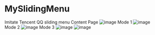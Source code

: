 # MySlidingMenu
Imitate Tencent QQ sliding menu
Content Page
![image](https://github.com/rayray199085/MySlidingMenu/blob/master/images/Screen%20Shot%202019-01-08%20at%2011.35.57%20am.png)
Mode 1
![image](https://github.com/rayray199085/MySlidingMenu/blob/master/images/WeChat23f4044bd19311f223d7c7bb041404a1.png)
Mode 2
![image](https://github.com/rayray199085/MySlidingMenu/blob/master/images/WeChat0b0baca9772f93d8d9c4b6099d6b3523.png)
Mode 3
![image](https://github.com/rayray199085/MySlidingMenu/blob/master/images/WeChat464599a90772042d593d8f958f4b9072%202.png)
![image](https://github.com/rayray199085/MySlidingMenu/blob/master/images/WeChata80c546e485f6a620c526f5c9bdaa2d5.png)
